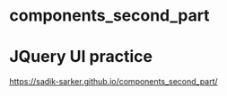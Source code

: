 # components_second_part
# JQuery UI practice
https://sadik-sarker.github.io/components_second_part/
